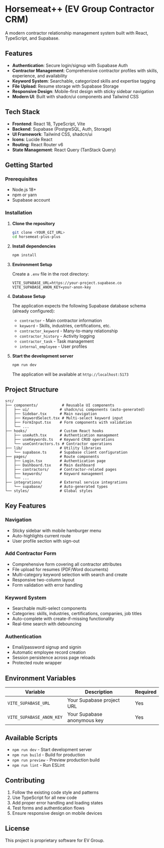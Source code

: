 
# Horsemeat++ (EV Group Contractor CRM)

A modern contractor relationship management system built with React, TypeScript, and Supabase.

## Features

- **Authentication**: Secure login/signup with Supabase Auth
- **Contractor Management**: Comprehensive contractor profiles with skills, experience, and availability
- **Keyword System**: Searchable, categorized skills and expertise tagging
- **File Upload**: Resume storage with Supabase Storage
- **Responsive Design**: Mobile-first design with sticky sidebar navigation
- **Modern UI**: Built with shadcn/ui components and Tailwind CSS

## Tech Stack

- **Frontend**: React 18, TypeScript, Vite
- **Backend**: Supabase (PostgreSQL, Auth, Storage)
- **UI Framework**: Tailwind CSS, shadcn/ui
- **Icons**: Lucide React
- **Routing**: React Router v6
- **State Management**: React Query (TanStack Query)

## Getting Started

### Prerequisites

- Node.js 18+ 
- npm or yarn
- Supabase account

### Installation

1. **Clone the repository**
   ```bash
   git clone <YOUR_GIT_URL>
   cd horsemeat-plus-plus
   ```

2. **Install dependencies**
   ```bash
   npm install
   ```

3. **Environment Setup**
   
   Create a `.env` file in the root directory:
   ```env
   VITE_SUPABASE_URL=https://your-project.supabase.co
   VITE_SUPABASE_ANON_KEY=your-anon-key
   ```

4. **Database Setup**
   
   The application expects the following Supabase database schema (already configured):
   - `contractor` - Main contractor information
   - `keyword` - Skills, industries, certifications, etc.
   - `contractor_keyword` - Many-to-many relationship
   - `contractor_history` - Activity logging
   - `contractor_task` - Task management
   - `internal_employee` - User profiles

5. **Start the development server**
   ```bash
   npm run dev
   ```

   The application will be available at `http://localhost:5173`

## Project Structure

```
src/
├── components/           # Reusable UI components
│   ├── ui/              # shadcn/ui components (auto-generated)
│   ├── Sidebar.tsx      # Main navigation
│   ├── KeywordSelect.tsx # Multi-select keyword input
│   ├── FormInput.tsx    # Form components with validation
│   └── ...
├── hooks/               # Custom React hooks
│   ├── useAuth.tsx      # Authentication management
│   ├── useKeywords.ts   # Keyword CRUD operations
│   └── useContractors.ts # Contractor operations
├── lib/                 # Utility libraries  
│   └── supabase.ts      # Supabase client configuration
├── pages/               # Route components
│   ├── Login.tsx        # Authentication page
│   ├── Dashboard.tsx    # Main dashboard
│   ├── contractors/     # Contractor-related pages
│   ├── keywords/        # Keyword management
│   └── ...
├── integrations/        # External service integrations
│   └── supabase/        # Auto-generated types
└── styles/              # Global styles
```

## Key Features

### Navigation
- Sticky sidebar with mobile hamburger menu
- Auto-highlights current route
- User profile section with sign-out

### Add Contractor Form
- Comprehensive form covering all contractor attributes
- File upload for resumes (PDF/Word documents)
- Multi-category keyword selection with search and create
- Responsive two-column layout
- Form validation with error handling

### Keyword System
- Searchable multi-select components
- Categories: skills, industries, certifications, companies, job titles
- Auto-complete with create-if-missing functionality
- Real-time search with debouncing

### Authentication
- Email/password signup and signin
- Automatic employee record creation
- Session persistence across page reloads
- Protected route wrapper

## Environment Variables

| Variable | Description | Required |
|----------|-------------|----------|
| `VITE_SUPABASE_URL` | Your Supabase project URL | Yes |
| `VITE_SUPABASE_ANON_KEY` | Your Supabase anonymous key | Yes |

## Available Scripts

- `npm run dev` - Start development server
- `npm run build` - Build for production
- `npm run preview` - Preview production build
- `npm run lint` - Run ESLint

## Contributing

1. Follow the existing code style and patterns
2. Use TypeScript for all new code
3. Add proper error handling and loading states
4. Test forms and authentication flows
5. Ensure responsive design on mobile devices

## License

This project is proprietary software for EV Group.
